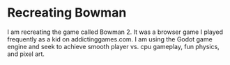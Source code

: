 # Recreating Bowman
I am recreating the game called Bowman 2. It was a browser game I played frequently as a kid on addictinggames.com. I am using the Godot game engine and seek to achieve smooth player vs. cpu gameplay, fun physics, and pixel art.
